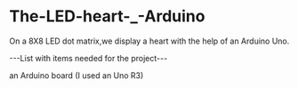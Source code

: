 The-LED-heart-_-Arduino
=======================

On a 8X8 LED dot matrix,we display a heart with the help of an Arduino Uno.

---List with items needed for the project---

an Arduino board (I used an Uno R3)
  

	

